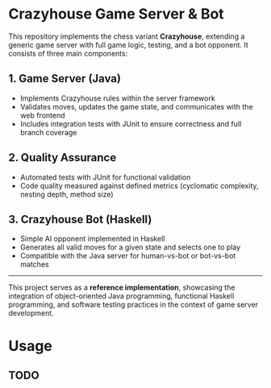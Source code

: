 # Crazyhouse Game Server & Bot
This repository implements the chess variant **Crazyhouse**, extending a generic game server with full game logic, testing, and a bot opponent. It consists of three main components:

## 1. Game Server (Java)
- Implements Crazyhouse rules within the server framework  
- Validates moves, updates the game state, and communicates with the web frontend  
- Includes integration tests with JUnit to ensure correctness and full branch coverage  

## 2. Quality Assurance
- Automated tests with JUnit for functional validation  
- Code quality measured against defined metrics (cyclomatic complexity, nesting depth, method size)  

## 3. Crazyhouse Bot (Haskell)
- Simple AI opponent implemented in Haskell  
- Generates all valid moves for a given state and selects one to play  
- Compatible with the Java server for human-vs-bot or bot-vs-bot matches  

---

This project serves as a **reference implementation**, showcasing the integration of object-oriented Java programming, functional Haskell programming, and software testing practices in the context of game server development.

# Usage
## TODO
